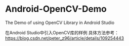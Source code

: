 # Android-OpenCV-Demo
The Demo of using OpenCV Library in Android Studio

在Android Studio中引入OpenCV库的样例
具体方法参考：https://blog.csdn.net/peter_z96/article/details/109254443
